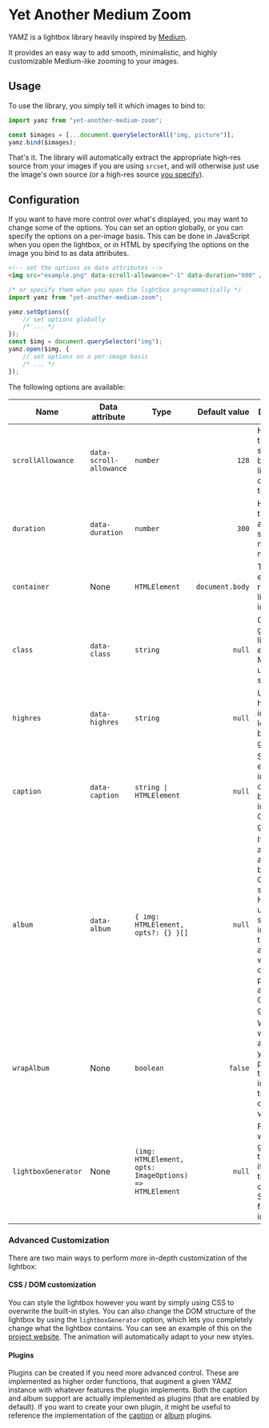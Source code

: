 # Yet Another Medium Zoom

YAMZ is a lightbox library heavily inspired by [Medium](https://medium.com/).

It provides an easy way to add smooth, minimalistic, and highly customizable Medium-like zooming to your images.

## Usage

To use the library, you simply tell it which images to bind to:

```js
import yamz from "yet-another-medium-zoom";

const $images = [...document.querySelectorAll("img, picture")];
yamz.bind($images);
```

That's it. The library will automatically extract the appropriate high-res source from your images if you are using `srcset`, and will otherwise just use the image's own source (or a high-res source [you specify](#configuration)).

## Configuration

If you want to have more control over what's displayed, you may want to change some of the options. You can set an option globally, or you can specify the options on a per-image basis. This can be done in JavaScript when you open the lightbox, or in HTML by specifying the options on the image you bind to as data attributes.

```html
<!-- set the options as data attributes -->
<img src="example.png" data-scroll-allowance="-1" data-duration="600" />
```

```js
/* or specify them when you open the lightbox programmatically */
import yamz from "yet-another-medium-zoom";

yamz.setOptions({
    // set options globally
    /* ... */
});
const $img = document.querySelector("img");
yamz.open($img, {
    // set options on a per-image basis
    /* ... */
});
```

The following options are available:

| Name                | Data attribute          | Type                                                    |   Default value | Description                                                                                                                                                                                     |
| ------------------- | ----------------------- | ------------------------------------------------------- | --------------: | ----------------------------------------------------------------------------------------------------------------------------------------------------------------------------------------------- |
| `scrollAllowance`   | `data-scroll-allowance` | `number`                                                |           `128` | How much the user can scroll before the lightbox is closed. `-1` to disable                                                                                                                     |
| `duration`          | `data-duration`         | `number`                                                |           `300` | How long the animation should take, measured in milliseconds                                                                                                                                    |
| `container`         | None                    | `HTMLElement`                                           | `document.body` | The element to render the lightbox inside                                                                                                                                                       |
| `class`             | `data-class`            | `string`                                                |          `null` | Class to give to the lightbox element. Mostly useful for styling                                                                                                                                |
| `highres`           | `data-highres`          | `string`                                                |          `null` | URL of the high-res image to load. Can't be set globally                                                                                                                                        |
| `caption`           | `data-caption`          | `string \| HTMLElement`                                 |          `null` | String or element to insert as a caption below the image. Can't be set globally                                                                                                                 |
| `album`             | `data-album`            | `{ img: HTMLElement, opts?: {} }[]`                     |          `null` | If set, the album that an image belongs to. Can be specified in HTML by using a string - all images with the same album string will then be considered part of the album. Can't be set globally |
| `wrapAlbum`         | None                    | `boolean`                                               |         `false` | Whether to wrap albums, so you can press left on the first image to go to the last one, and vice versa                                                                                          |
| `lightboxGenerator` | None                    | `(img: HTMLElement, opts: ImageOptions) => HTMLElement` |          `null` | Function which generates the lightbox, if you want to use a custom one. See [below](#advanced-customization) for more information                                                               |

### Advanced Customization

There are two main ways to perform more in-depth customization of the lightbox:

#### CSS / DOM customization

You can style the lightbox however you want by simply using CSS to overwrite the built-in styles. You can also change the DOM structure of the lightbox by using the `lightboxGenerator` option, which lets you completely change what the lightbox contains. You can see an example of this on the [project website](website/js/index.ts). The animation will automatically adapt to your new styles.

#### Plugins

Plugins can be created if you need more advanced control. These are implemented as higher order functions, that augment a given YAMZ instance with whatever features the plugin implements. Both the caption and album support are actually implemented as plugins (that are enabled by default). If you want to create your own plugin, it might be useful to reference the implementation of the [caption](src/caption/caption.ts) or [album](src/album/album.ts) plugins.
